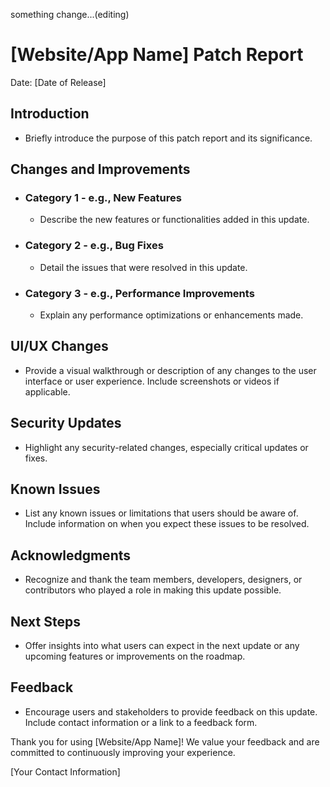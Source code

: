 something change...(editing)

# [Website/App Name] Patch Report
Date: [Date of Release]

## Introduction
- Briefly introduce the purpose of this patch report and its significance.

## Changes and Improvements
- ### Category 1 - e.g., New Features
  - Describe the new features or functionalities added in this update.
- ### Category 2 - e.g., Bug Fixes
  - Detail the issues that were resolved in this update.
- ### Category 3 - e.g., Performance Improvements
  - Explain any performance optimizations or enhancements made.

## UI/UX Changes
- Provide a visual walkthrough or description of any changes to the user interface or user experience. Include screenshots or videos if applicable.

## Security Updates
- Highlight any security-related changes, especially critical updates or fixes.

## Known Issues
- List any known issues or limitations that users should be aware of. Include information on when you expect these issues to be resolved.

## Acknowledgments
- Recognize and thank the team members, developers, designers, or contributors who played a role in making this update possible.

## Next Steps
- Offer insights into what users can expect in the next update or any upcoming features or improvements on the roadmap.

## Feedback
- Encourage users and stakeholders to provide feedback on this update. Include contact information or a link to a feedback form.

Thank you for using [Website/App Name]! We value your feedback and are committed to continuously improving your experience.

[Your Contact Information]
